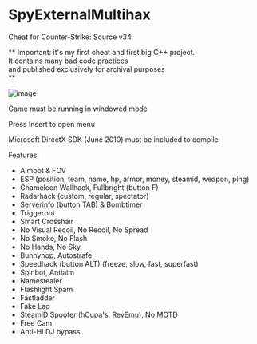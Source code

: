 # SpyExternalMultihax
Cheat for Counter-Strike: Source v34
 
 ** Important: it's my first cheat and first big C++ project.<br>
 It contains many bad code practices <br>
 and published exclusively for archival purposes<br>** 
 
 ![image](https://i.imgur.com/cyUpebJ.png)
 
 Game must be running in windowed mode
 
 Press Insert to open menu
 
 Microsoft DirectX SDK (June 2010) must be included to compile

Features:
- Aimbot & FOV
- ESP
(position, team, name, hp, armor, money, steamid, weapon, ping)
- Chameleon Wallhack, Fullbright (button F)
- Radarhack (custom, regular, spectator)
- Serverinfo (button TAB) & Bombtimer 
- Triggerbot
- Smart Crosshair
- No Visual Recoil, No Recoil, No Spread
- No Smoke, No Flash
- No Hands, No Sky
- Bunnyhop, Autostrafe
- Speedhack (button ALT) (freeze, slow, fast, superfast)
- Spinbot, Antiaim
- Namestealer
- Flashlight Spam
- Fastladder
- Fake Lag
- SteamID Spoofer (hCupa's, RevEmu), No MOTD
- Free Cam
- Anti-HLDJ bypass
